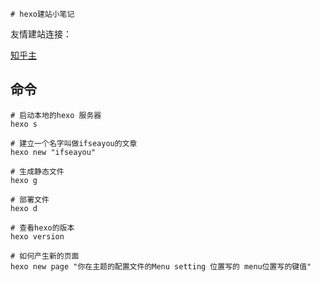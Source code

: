 	# hexo建站小笔记

友情建站连接：

[知乎主](https://zhuanlan.zhihu.com/p/26625249)



## 命令

~~~shell
# 启动本地的hexo 服务器
hexo s 

# 建立一个名字叫做ifseayou的文章
hexo new "ifseayou"

# 生成静态文件
hexo g

# 部署文件
hexo d

# 查看hexo的版本
hexo version

# 如何产生新的页面
hexo new page "你在主题的配置文件的Menu setting 位置写的 menu位置写的键值"


~~~





